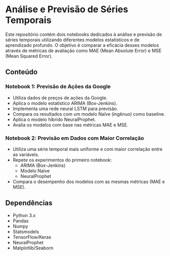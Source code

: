 # Análise e Previsão de Séries Temporais

Este repositório contém dois notebooks dedicados à análise e previsão de séries temporais utilizando diferentes modelos estatísticos e de aprendizado profundo. O objetivo é comparar a eficácia desses modelos através de métricas de avaliação como MAE (Mean Absolute Error) e MSE (Mean Squared Error).

## Conteúdo

### Notebook 1: Previsão de Ações da Google

- Utiliza dados de preços de ações da Google.
- Aplica o modelo estatístico ARIMA (Box-Jenkins).
- Implementa uma rede neural LSTM para previsão.
- Compara os resultados com um modelo Naïve (ingênuo) como baseline.
- Aplica o modelo híbrido NeuralProphet.
- Avalia os modelos com base nas métricas MAE e MSE.

### Notebook 2: Previsão em Dados com Maior Correlação

- Utiliza uma série temporal mais uniforme e com maior correlação entre as variáveis.
- Repete os experimentos do primeiro notebook:
  - ARIMA (Box-Jenkins)
  - Modelo Naïve
  - NeuralProphet
- Compara o desempenho dos modelos com as mesmas métricas (MAE e MSE).


## Dependências

- Python 3.x
- Pandas
- Numpy
- Statsmodels
- TensorFlow/Keras
- NeuralProphet
- Matplotlib/Seaborn


